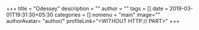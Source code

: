 +++
title = "Odessey"
description = ""
author = ""
tags = []
date = 2019-03-01T19:31:30+05:30
categories = []
nomenu = "main"
image="<BACKGROUND IMAGE FOR YOUR POST>"
authorAvatar= "author/<YOUR AVATAR>"
profileLink="<WITHOUT HTTP:// PART>"
+++